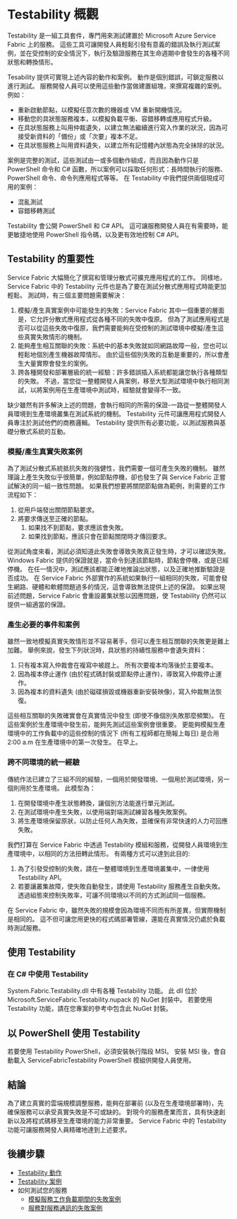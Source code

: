 <properties
   pageTitle="Testability 概觀 |Microsoft Azure"
   description="本文描述 Microsoft Azure Service Fabric 中可測試性功能，以引發錯誤和針對您的服務執行測試案例。"
   services="service-fabric"
   documentationCenter=".net"
   authors="rishirsinha"
   manager="timlt"
   editor=""/>

<tags
   ms.service="service-fabric"
   ms.devlang="dotnet"
   ms.topic="article"
   ms.tgt_pltfrm="NA"
   ms.workload="NA"
   ms.date="07/13/2015"
   ms.author="rsinha"/>


# Testability 概觀

Testability 是一組工具套件，專門用來測試建置於 Microsoft Azure Service Fabric 上的服務。 這些工具可讓開發人員輕鬆引發有意義的錯誤及執行測試案例，並在受控制的安全情況下，執行及驗證服務在其生命週期中會發生的各種不同狀態和轉換情形。

Tesability 提供可實現上述內容的動作和案例。 動作是個別錯誤，可鎖定服務以進行測試。 服務開發人員可以使用這些動作當做建置組塊，來撰寫複雜的案例。 例如：

  + 重新啟動節點，以模擬任意次數的機器或 VM 重新開機情況。
  + 移動您的具狀態服務複本，以模擬負載平衡、容錯移轉或應用程式升級。
  + 在具狀態服務上叫用仲裁遺失，以建立無法繼續進行寫入作業的狀況，因為可接受新資料的「備份」或「次要」複本不足。
  + 在具狀態服務上叫用資料遺失，以建立所有記憶體內狀態為完全抹除的狀況。

案例是完整的測試，這些測試由一或多個動作組成，而且因為動作只是 PowerShell 命令和 C# 函數，所以案例可以採取任何形式：長時間執行的服務、PowerShell 命令、命令列應用程式等等。 在 Testability 中我們提供兩個現成可用的案例：

  + 混亂測試
  + 容錯移轉測試

Testability 會公開 PowerShell 和 C# API。 這可讓服務開發人員在有需要時，能更敏捷地使用 PowerShell 指令碼，以及更有效地控制 C# API。

## Testability 的重要性

Service Fabric 大幅簡化了撰寫和管理分散式可擴充應用程式的工作。 同樣地，Service Fabric 中的 Testability 元件也是為了要在測試分散式應用程式時能更加輕鬆。 測試時，有三個主要問題需要解決：

1. 模擬/產生真實案例中可能發生的失敗：Service Fabric 其中一個重要的層面是，它允許分散式應用程式從各種不同的失敗中復原。 但為了測試應用程式是否可以從這些失敗中復原，我們需要能夠在受控制的測試環境中模擬/產生這些真實失敗情形的機制。
2. 能夠產生相互關聯的失敗：系統中的基本失敗就如同網路故障一般，您也可以輕鬆地個別產生機器故障情形。 由於這些個別失敗的互動是重要的，所以會產生大量實際會發生的案例。
3. 跨各種開發和部署層級的統一經驗：許多錯誤插入系統都能讓您執行各種類型的失敗。 不過，當您從一整體開發人員案例，移至大型測試環境中執行相同測試，以將案例用在生產環境中測試時，經驗就會變得不一致。

缺少雖然有許多解決上述的問題，會執行相同的所需的保證-一路從一整體開發人員環境到生產環境叢集在測試系統的機制。 Testability 元件可讓應用程式開發人員專注於測試他們的商務邏輯。 Testability 提供所有必要功能，以測試服務與基礎分散式系統的互動。

### 模擬/產生真實失敗案例

為了測試分散式系統抵抗失敗的強健性，我們需要一個可產生失敗的機制。 雖然理論上產生失敗似乎很簡單，例如節點停機，卻也發生了與 Service Fabric 正嘗試解決的同一組一致性問題。 如果我們想要將關閉節點做為範例，則需要的工作流程如下：

1. 從用戶端發出關閉節點要求。
2. 將要求傳送至正確的節點。
    1. 如果找不到節點，要求應該會失敗。
    2. 如果找到節點，應該只會在節點關閉時才傳回要求。

從測試角度來看，測試必須知道此失敗會導致失敗真正發生時，才可以確認失敗。 Windows Fabric 提供的保證就是，當命令到達該節點時，節點會停機，或是已經停機。 在任一情況中，測試應該都能正確地推論出狀態，以及正確地推斷驗證是否成功。 在 Service Fabric 外部實作的系統如果執行一組相同的失敗，可能會發生網路、硬體和軟體問題過多的情況，這會導致無法提供上述的保證。 如果出現前述問題，Service Fabric 會重設叢集狀態以因應問題，使 Testability 仍然可以提供一組適當的保證。

### 產生必要的事件和案例

雖然一致地模擬真實失敗情形並不容易著手，但可以產生相互關聯的失敗更是難上加難。 舉例來說，發生下列狀況時，具狀態的持續性服務中會遺失資料：

1. 只有複本寫入仲裁會在複寫中被趕上。 所有次要複本均落後於主要複本。
2. 因為複本停止運作 (由於程式碼封裝或節點停止運作)，導致寫入仲裁停止運作。
3. 因為複本的資料遺失 (由於磁碟損毀或機器重新安裝映像)，寫入仲裁無法恢復。

這些相互關聯的失敗確實會在真實情況中發生 (即使不像個別失敗那麼頻繁)。 在這些案例於生產環境中發生前，能夠先測試這些案例會很重要。 更能夠模擬生產環境中的工作負載中的這些控制的情況下 (所有工程師都在簡報上每日) 是合用 2:00 a.m 在生產環境中的第一次發生。 在早上。

### 跨不同環境的統一經驗

傳統作法已建立了三組不同的經驗，一個用於開發環境、一個用於測試環境，另一個則用於生產環境。 此模型為：

1. 在開發環境中產生狀態轉換，讓個別方法能進行單元測試。
2. 在測試環境中產生失敗，以使用端對端測試練習各種失敗案例。
3. 將生產環境保留原狀，以防止任何人為失敗，並確保有非常快速的人力可回應失敗。

我們打算在 Service Fabric 中透過 Testability 模組和服務，從開發人員環境到生產環境中，以相同的方法扭轉此情形。 有兩種方式可以達到此目的:
1. 為了引發受控制的失敗，請在一整體環境到生產環境叢集中，一律使用 Testability API。
2. 若要讓叢集故障，使失敗自動發生，請使用 Testability 服務產生自動失敗。 透過組態來控制失敗率，可讓不同環境以不同的方式測試同一個服務。

在 Service Fabric 中，雖然失敗的規模會因為環境不同而有所差異，但實際機制是相同的。 這不但可讓您用更快的程式碼部署管線，還能在真實情況仍處於負載時測試服務。

## 使用 Testability

### 在 C# 中使用 Testability

System.Fabric.Testability.dll 中有各種 Testability 功能。 此 dll 位於 Microsoft.ServiceFabric.Testability.nupack 的 NuGet 封裝中。 若要使用 Testability 功能，請在您專案的參考中包含此 NuGet 封裝。

## 以 PowerShell 使用 Testability

若要使用 Testability PowerShell，必須安裝執行階段 MSI。 安裝 MSI 後，會自動載入 ServiceFabricTestability PowerShell 模組供開發人員使用。

## 結論

為了建立真實的雲端規模調整服務，能夠在部署前 (以及在生產環境部署時)，先確保服務可以承受真實失敗是不可或缺的。 對現今的服務產業而言，具有快速創新以及將程式碼移至生產環境的能力非常重要。 Service Fabric 中的 Testability 功能可讓服務開發人員精確地達到上述要求。

## 後續步驟

- [Testability 動作](service-fabric-testability-actions.md)
- [Testability 案例](service-fabric-testability-actions.md)
- 如何測試您的服務
    - [模擬服務工作負載期間的失敗案例](service-fabric-testability-workload-tests.md)
   - [服務對服務通訊的失敗案例](service-fabric-testability-scenarios-service-communication.md)







